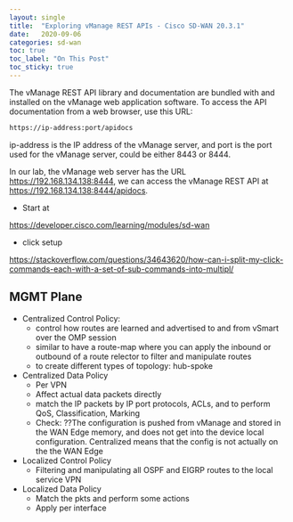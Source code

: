 ```yaml
---
layout: single
title:  "Exploring vManage REST APIs - Cisco SD-WAN 20.3.1"
date:   2020-09-06
categories: sd-wan
toc: true
toc_label: "On This Post"
toc_sticky: true
---
```

The vManage REST API library and documentation are bundled with and 
installed on the vManage web application software. To access the API 
documentation from a web browser, use this URL:
```bash
https://ip-address:port/apidocs
```
ip-address is the IP address of the vManage server, and port is the port 
used for the vManage server, could be either 8443 or 8444. 

In our lab, the vManage web server has the URL https://192.168.134.138:8444, we can access the 
vManage REST API at https://192.168.134.138:8444/apidocs.

- Start at 

https://developer.cisco.com/learning/modules/sd-wan
- click setup

https://stackoverflow.com/questions/34643620/how-can-i-split-my-click-commands-each-with-a-set-of-sub-commands-into-multipl/

## MGMT Plane
- Centralized Control Policy: 
  - control how routes are learned and advertised to and from vSmart over the OMP session
  - similar to have a route-map where you can apply the inbound or outbound of a route relector
  to filter and manipulate routes
  - to create different types of topology: hub-spoke
- Centralized Data Policy
  - Per VPN
  - Affect actual data packets directly
  - match the IP packets by IP port protocols, ACLs, and to perform QoS, Classification, 
  Marking
  - Check: ??The configuration is pushed from vManage and stored in the WAN Edge memory, and
  does not get into the device local configuration. Centralized means that the config is not
  actually on the the WAN Edge
- Localized Control Policy
  - Filtering and manipulating all OSPF and EIGRP routes to the local service VPN
- Localized Data Policy
  - Match the pkts and perform some actions
  - Apply per interface

